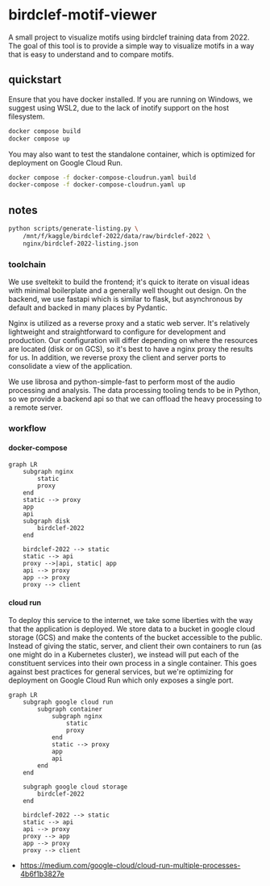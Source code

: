 # birdclef-motif-viewer

A small project to visualize motifs using birdclef training data from 2022. The
goal of this tool is to provide a simple way to visualize motifs in a way that
is easy to understand and to compare motifs.

## quickstart

Ensure that you have docker installed. If you are running on Windows, we suggest using WSL2, due to the lack of inotify support on the host filesystem.

```bash
docker compose build
docker compose up
```

You may also want to test the standalone container, which is optimized for deployment on Google Cloud Run.

```bash
docker compose -f docker-compose-cloudrun.yaml build
docker-compose -f docker-compose-cloudrun.yaml up
```

## notes

```bash
python scripts/generate-listing.py \
    /mnt/f/kaggle/birdclef-2022/data/raw/birdclef-2022 \
    nginx/birdclef-2022-listing.json
```

### toolchain

We use sveltekit to build the frontend; it's quick to iterate on visual ideas
with minimal boilerplate and a generally well thought out design. On the backend, we use fastapi which is similar to flask, but asynchronous by
default and backed in many places by Pydantic.

Nginx is utilized as a reverse proxy and a static web server. It's relatively
lightweight and straightforward to configure for development and production. Our
configuration will differ depending on where the resources are located (disk or
on GCS), so it's best to have a nginx proxy the results for us. In addition, we
reverse proxy the client and server ports to consolidate a view of the
application.

We use librosa and python-simple-fast to perform most of the audio processing and analysis. The data processing tooling tends to be in Python, so we provide a backend api so that we can offload the heavy processing to a remote server.

### workflow

#### docker-compose

```mermaid
graph LR
    subgraph nginx
        static
        proxy
    end
    static --> proxy
    app
    api
    subgraph disk
        birdclef-2022
    end

    birdclef-2022 --> static
    static --> api
    proxy -->|api, static| app
    api --> proxy
    app --> proxy
    proxy --> client
```

#### cloud run

To deploy this service to the internet, we take some liberties with the way that the application is deployed. We store data to a bucket in google cloud storage (GCS) and make the contents of the bucket accessible to the public. Instead of giving the static, server, and client their own containers to run (as one might do in a Kubernetes cluster), we instead will put each of the constituent services into their own process in a single container. This goes against best practices for general services, but we're optimizing for deployment on Google Cloud Run which only exposes a single port.

```mermaid
graph LR
    subgraph google cloud run
        subgraph container
            subgraph nginx
                static
                proxy
            end
            static --> proxy
            app
            api
        end
    end

    subgraph google cloud storage
        birdclef-2022
    end

    birdclef-2022 --> static
    static --> api
    api --> proxy
    proxy --> app
    app --> proxy
    proxy --> client
```

- https://medium.com/google-cloud/cloud-run-multiple-processes-4b6f1b3827e
